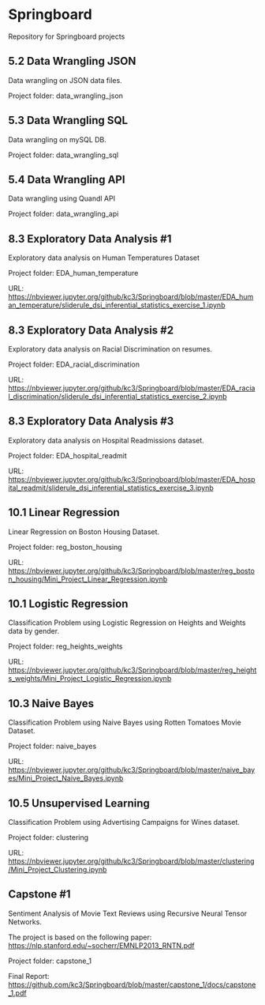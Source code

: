# Springboard
Repository for Springboard projects

## 5.2 Data Wrangling JSON
Data wrangling on JSON data files.

Project folder: data_wrangling_json

## 5.3 Data Wrangling SQL
Data wrangling on mySQL DB. 

Project folder: data_wrangling_sql

## 5.4 Data Wrangling API
Data wrangling using Quandl API

Project folder: data_wrangling_api

## 8.3 Exploratory Data Analysis #1
Exploratory data analysis on Human Temperatures Dataset

Project folder: EDA_human_temperature

URL: https://nbviewer.jupyter.org/github/kc3/Springboard/blob/master/EDA_human_temperature/sliderule_dsi_inferential_statistics_exercise_1.ipynb

## 8.3 Exploratory Data Analysis #2
Exploratory data analysis on Racial Discrimination on resumes.

Project folder: EDA_racial_discrimination

URL: https://nbviewer.jupyter.org/github/kc3/Springboard/blob/master/EDA_racial_discrimination/sliderule_dsi_inferential_statistics_exercise_2.ipynb

## 8.3 Exploratory Data Analysis #3
Exploratory data analysis on Hospital Readmissions dataset.

Project folder: EDA_hospital_readmit

URL: https://nbviewer.jupyter.org/github/kc3/Springboard/blob/master/EDA_hospital_readmit/sliderule_dsi_inferential_statistics_exercise_3.ipynb

## 10.1 Linear Regression
Linear Regression on Boston Housing Dataset.

Project folder: reg_boston_housing

URL: https://nbviewer.jupyter.org/github/kc3/Springboard/blob/master/reg_boston_housing/Mini_Project_Linear_Regression.ipynb

## 10.1 Logistic Regression
Classification Problem using Logistic Regression on Heights and Weights data by gender.

Project folder: reg_heights_weights

URL: https://nbviewer.jupyter.org/github/kc3/Springboard/blob/master/reg_heights_weights/Mini_Project_Logistic_Regression.ipynb

## 10.3 Naive Bayes
Classification Problem using Naive Bayes using Rotten Tomatoes Movie Dataset.

Project folder: naive_bayes

URL: https://nbviewer.jupyter.org/github/kc3/Springboard/blob/master/naive_bayes/Mini_Project_Naive_Bayes.ipynb

## 10.5 Unsupervised Learning
Classification Problem using Advertising Campaigns for Wines dataset.

Project folder: clustering

URL: https://nbviewer.jupyter.org/github/kc3/Springboard/blob/master/clustering/Mini_Project_Clustering.ipynb

## Capstone #1
Sentiment Analysis of Movie Text Reviews using Recursive Neural Tensor Networks.

The project is based on the following paper: https://nlp.stanford.edu/~socherr/EMNLP2013_RNTN.pdf

Project folder: capstone_1

Final Report: https://github.com/kc3/Springboard/blob/master/capstone_1/docs/capstone_1.pdf 

